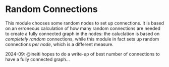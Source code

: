 # Random Connections

This module chooses some random nodes to set up connections.
It is based on an erroneous calculation of how many random connections are needed
to create a fully connected graph in the nodes:
the caluclation is based on _completely random_ connections, while this module
in fact sets up random connections _per node_, which is a different measure.

2024-09: @ineiti hopes to do a write-up of best number of connections to have a
fully connected graph...